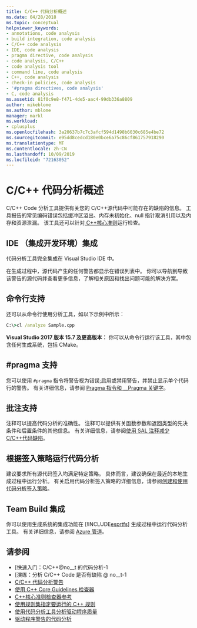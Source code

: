 ```yaml
---
title: C/C++ 代码分析概述
ms.date: 04/28/2018
ms.topic: conceptual
helpviewer_keywords:
- annotations, code analysis
- build integration, code analysis
- C/C++ code analysis
- IDE, code analysis
- pragma directive, code analysis
- code analysis, C/C++
- code analysis tool
- command line, code analysis
- C++, code analysis
- check-in policies, code analysis
- '#pragma directives, code analysis'
- C, code analysis
ms.assetid: 81f0c9e8-f471-4de5-aac4-99db336a8809
author: mikeblome
ms.author: mblome
manager: markl
ms.workload:
- cplusplus
ms.openlocfilehash: 3a20637b7c7c3afcf594d1498b6030c685e4be72
ms.sourcegitcommit: e95dd8cedcd180e0bce6a75c86cf861757918290
ms.translationtype: MT
ms.contentlocale: zh-CN
ms.lasthandoff: 10/09/2019
ms.locfileid: "72163052"
---
```

# <a name="code-analysis-for-cc-overview"></a>C/C++ 代码分析概述

C/C++ Code 分析工具提供有关您的 C/C++源代码中可能存在的缺陷的信息。 工具报告的常见编码错误包括缓冲区溢出、内存未初始化、null 指针取消引用以及内存和资源泄漏。 该工具还可以针对[ C++核心准则](http://github.com/isocpp/CppCoreGuidelines/blob/master/CppCoreGuidelines.md)运行检查。

## <a name="ide-integrated-development-environment-integration"></a>IDE （集成开发环境）集成

代码分析工具完全集成在 Visual Studio IDE 中。

在生成过程中，源代码产生的任何警告都显示在错误列表中。 你可以导航到导致该警告的源代码并查看更多信息，了解相关原因和找出问题可能的解决方案。

## <a name="command-line-support"></a>命令行支持

还可以从命令行使用分析工具，如以下示例中所示：

```cmd
C:\>cl /analyze Sample.cpp
```

**Visual Studio 2017 版本 15.7 及更高版本：** 你可以从命令行运行该工具，其中包含任何生成系统，包括 CMake。

## <a name="pragma-support"></a>#pragma 支持

您可以使用 `#pragma` 指令将警告视为错误;启用或禁用警告，并禁止显示单个代码行的警告。 有关详细信息，请参阅 [Pragma 指令和 __Pragma 关键字](https://docs.microsoft.com/cpp/preprocessor/pragma-directives-and-the-pragma-keyword)。

## <a name="annotation-support"></a>批注支持

注释可以提高代码分析的准确性。 注释可以提供有关函数参数和返回类型的先决条件和后置条件的其他信息。 有关详细信息，请参阅[使用 SAL 注释减少 C/C++代码缺陷](../code-quality/using-sal-annotations-to-reduce-c-cpp-code-defects.md)。

## <a name="run-analysis-tool-as-part-of-check-in-policy"></a>根据签入策略运行代码分析

建议要求所有源代码签入均满足特定策略。 具体而言，建议确保在最近的本地生成过程中运行分析。 有关启用代码分析签入策略的详细信息，请参阅[创建和使用代码分析签入策略](../code-quality/how-to-create-or-update-standard-code-analysis-check-in-policies.md)。

## <a name="team-build-integration"></a>Team Build 集成

你可以使用生成系统的集成功能在 [!INCLUDE[esprtfs](../code-quality/includes/esprtfs_md.md)] 生成过程中运行代码分析工具。 有关详细信息，请参阅 [Azure 管道](/azure/devops/pipelines/index?view=vsts)。

## <a name="see-also"></a>请参阅

- [快速入门：C/C++@no__t 的代码分析-1
- [演练：分析 C/C++ Code 是否有缺陷 @ no__t-1
- [C/C++ 代码分析警告](code-analysis-for-c-cpp-warnings.md)
- [使用 C++ Core Guidelines 检查器](using-the-cpp-core-guidelines-checkers.md)
- [C++核心准则检查器参考](code-analysis-for-cpp-corecheck.md)
- [使用规则集指定要运行的 C++ 规则](using-rule-sets-to-specify-the-cpp-rules-to-run.md)
- [使用代码分析工具分析驱动程序质量](/windows-hardware/drivers/develop/analyzing-driver-quality-by-using-code-analysis-tools)
- [驱动程序警告的代码分析](/windows-hardware/drivers/devtest/prefast-for-drivers-warnings)
